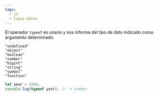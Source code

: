 ```yaml
---
tags:
  - js
  - tipos-datos
---
```

El operador `typeof` es unario y nos informa del tipo de dato indicado como argumento determinado. 

```
"undefined"
"object"
"boolean"
"number"
"bigint"
"string"
"symbol"
"function"
```

```js
let year = 1990;
console.log(typeof year); // -> number
```
